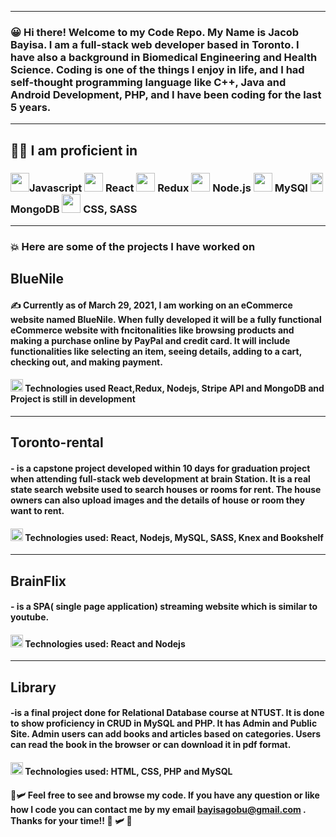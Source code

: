 
__________________
###  :grinning: Hi there! Welcome to my Code Repo. My Name is Jacob Bayisa. I am a full-stack web developer based in Toronto. I have also a background in Biomedical Engineering and Health Science. Coding is one of the things I enjoy in life, and I had self-thought programming language like  C++, Java and Android Development, PHP, and I have been coding for the last 5 years. 

___
##  :muscle::smirk: I am proficient in  


### <image src ="https://user-images.githubusercontent.com/28535677/120090182-772a7800-c0ce-11eb-9824-a946eec1cb8a.png" width="30px"/>Javascript <image src ="https://user-images.githubusercontent.com/28535677/120089504-ff0d8380-c0c8-11eb-9d40-f37425b770ca.png" width="30px"/>  React <image src ="https://user-images.githubusercontent.com/28535677/120089785-780dda80-c0cb-11eb-9559-2824d9db98b2.png"  width ="30px"/> Redux  <image src ="https://user-images.githubusercontent.com/28535677/120090090-dc319e00-c0cd-11eb-8123-98d0da6f1717.jpg"  width ="30px"/> Node.js <image src = "https://user-images.githubusercontent.com/28535677/120090269-236c5e80-c0cf-11eb-9c2f-8c1ccea82c5a.png" width ="30px" /> MySQl <image src = "https://user-images.githubusercontent.com/28535677/120089792-7f34e880-c0cb-11eb-9dfc-5ab853a6af3e.png" width = "20px" height="30px"  /> MongoDB <image src ="https://user-images.githubusercontent.com/28535677/120090002-2bc39a00-c0cd-11eb-98a3-52a8de68e334.png" width ="30px" />  CSS, SASS
-----------------------------------------------------------------------------------------------------------------------------------------------------------------------------------
### :collision: Here are some of the projects I have worked on
## BlueNile
#### :writing_hand: Currently as of March 29, 2021, I am working on an eCommerce website named BlueNile. When fully developed it will be a fully functional eCommerce website with fncitonalities like browsing products and making a purchase online by  PayPal and credit card. It will include functionalities like selecting an item, seeing details, adding to a cart, checking out, and making payment.
#### <image src ="https://user-images.githubusercontent.com/28535677/120091286-a09bd180-c0d7-11eb-82aa-8a3b4ba55316.png" width="20px"/> Technologies used React,Redux, Nodejs, Stripe API and MongoDB and Project is still in development 
-----------------------------------------------------------------------------------------------------------------------------------------------------------------------------------

##  Toronto-rental
#### - is a capstone project developed within 10 days for graduation project when attending full-stack web development at brain Station. It is a real state search website used to search houses or rooms for rent. The house owners can also upload images and the details of house or room they want to rent.
####  <image src ="https://user-images.githubusercontent.com/28535677/120091286-a09bd180-c0d7-11eb-82aa-8a3b4ba55316.png" width="20px"/> Technologies used: React, Nodejs, MySQL, SASS, Knex and Bookshelf
-----------------------------------------------------------------------------------------------------------------------------------------------------------------------------------
## BrainFlix 
#### - is a SPA( single page application) streaming website which is similar to  youtube. 
#### <image src ="https://user-images.githubusercontent.com/28535677/120091286-a09bd180-c0d7-11eb-82aa-8a3b4ba55316.png" width="20px"/>  Technologies used: React and Nodejs
____
## Library
#### -is a final project done for Relational Database course at NTUST. It is done to show proficiency in CRUD in MySQL and PHP. It has Admin and Public Site. Admin users can add books and articles based on categories. Users can read the book in the browser or can download it in pdf format.
####  <image src ="https://user-images.githubusercontent.com/28535677/120091286-a09bd180-c0d7-11eb-82aa-8a3b4ba55316.png" width="20px"/> Technologies used: HTML, CSS, PHP and MySQL


#### :broccoli::small_airplane: Feel free to see  and browse my code. If you have any question or like how I code you can contact me by my email bayisagobu@gmail.com . Thanks for your time!! :leafy_green: :small_airplane: :broccoli:

<!--
**Jacobbayisa/Jacobbayisa** is a ✨ _special_ ✨ repository because its `README.md` (this file) appears on your GitHub profile.
